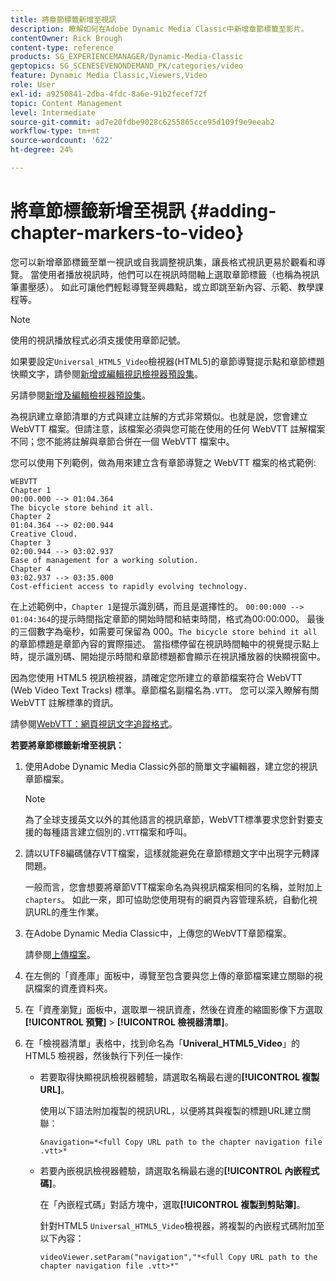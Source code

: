 ```yaml
---
title: 將章節標籤新增至視訊
description: 瞭解如何在Adobe Dynamic Media Classic中新增章節標籤至影片。
contentOwner: Rick Brough
content-type: reference
products: SG_EXPERIENCEMANAGER/Dynamic-Media-Classic
geptopics: SG_SCENESEVENONDEMAND_PK/categories/video
feature: Dynamic Media Classic,Viewers,Video
role: User
exl-id: a9250841-2dba-4fdc-8a6e-91b2fecef72f
topic: Content Management
level: Intermediate
source-git-commit: ad7e20fdbe9028c6255865cce95d109f9e9eeab2
workflow-type: tm+mt
source-wordcount: '622'
ht-degree: 24%

---
```


# 將章節標籤新增至視訊 {#adding-chapter-markers-to-video}

您可以新增章節標籤至單一視訊或自我調整視訊集，讓長格式視訊更易於觀看和導覽。 當使用者播放視訊時，他們可以在視訊時間軸上選取章節標籤（也稱為視訊筆畫壓感）。 如此可讓他們輕鬆導覽至興趣點，或立即跳至新內容、示範、教學課程等。

>[!NOTE]
>
>使用的視訊播放程式必須支援使用章節記號。

如果要設定`Universal_HTML5_Video`檢視器(HTML5)的章節導覽提示點和章節標題快顯文字，請參閱[新增或編輯視訊檢視器預設集](previewing-videos-video-viewer.md#adding_or_editing_a_video_viewer_preset)。

另請參閱[新增及編輯檢視器預設集](application-setup.md#adding_and_editing_viewer_presets)。

為視訊建立章節清單的方式與建立註解的方式非常類似。也就是說，您會建立 WebVTT 檔案。但請注意，該檔案必須與您可能在使用的任何 WebVTT 註解檔案不同；您不能將註解與章節合併在一個 WebVTT 檔案中。

您可以使用下列範例，做為用來建立含有章節導覽之 WebVTT 檔案的格式範例:

```as3
WEBVTT 
Chapter 1 
00:00.000 --> 01:04.364 
The bicycle store behind it all. 
Chapter 2 
01:04.364 --> 02:00.944 
Creative Cloud. 
Chapter 3 
02:00.944 --> 03:02.937 
Ease of management for a working solution. 
Chapter 4 
03:02.937 --> 03:35.000 
Cost-efficient access to rapidly evolving technology.
```

在上述範例中，`Chapter 1`是提示識別碼，而且是選擇性的。 `00:00:000 --> 01:04:364`的提示時間指定章節的開始時間和結束時間，格式為00:00:000。 最後的三個數字為毫秒，如需要可保留為 000。`The bicycle store behind it all`的章節標題是章節內容的實際描述。 當指標停留在視訊時間軸中的視覺提示點上時，提示識別碼、開始提示時間和章節標題都會顯示在視訊播放器的快顯視窗中。

因為您使用 HTML5 視訊檢視器，請確定您所建立的章節檔案符合 WebVTT (Web Video Text Tracks) 標準。章節檔名副檔名為`.VTT`。 您可以深入瞭解有關 WebVTT 註解標準的資訊。

請參閱[WebVTT：網頁視訊文字追蹤格式](https://w3c.github.io/webvtt/)。

**若要將章節標籤新增至視訊：**

1. 使用Adobe Dynamic Media Classic外部的簡單文字編輯器，建立您的視訊章節檔案。

   >[!NOTE]
   >
   >為了全球支援英文以外的其他語言的視訊章節，WebVTT標準要求您針對要支援的每種語言建立個別的`.VTT`檔案和呼叫。

1. 請以UTF8編碼儲存VTT檔案，這樣就能避免在章節標題文字中出現字元轉譯問題。

   一般而言，您會想要將章節VTT檔案命名為與視訊檔案相同的名稱，並附加上`chapters`。 如此一來，即可協助您使用現有的網頁內容管理系統，自動化視訊URL的產生作業。

1. 在Adobe Dynamic Media Classic中，上傳您的WebVTT章節檔案。

   請參閱[上傳檔案](uploading-files.md#uploading_files)。

1. 在左側的「資產庫」面板中，導覽至包含要與您上傳的章節檔案建立關聯的視訊檔案的資產資料夾。
1. 在「資產瀏覽」面板中，選取單一視訊資產，然後在資產的縮圖影像下方選取&#x200B;**[!UICONTROL 預覽]** > **[!UICONTROL 檢視器清單]**。
1. 在「檢視器清單」表格中，找到命名為「**Univeral_HTML5_Video**」的 HTML5 檢視器，然後執行下列任一操作:

   * 若要取得快顯視訊檢視器體驗，請選取名稱最右邊的&#x200B;**[!UICONTROL 複製URL]**。

     使用以下語法附加複製的視訊URL，以便將其與複製的標題URL建立關聯：

     `&navigation=*<full Copy URL path to the chapter navigation file .vtt>*`

   * 若要內嵌視訊檢視器體驗，請選取名稱最右邊的&#x200B;**[!UICONTROL 內嵌程式碼]**。

     在「內嵌程式碼」對話方塊中，選取&#x200B;**[!UICONTROL 複製到剪貼簿]**。

     針對HTML5 `Universal_HTML5_Video`檢視器，將複製的內嵌程式碼附加至以下內容：

     `videoViewer.setParam("navigation","*<full Copy URL path to the chapter navigation file .vtt>*"`
